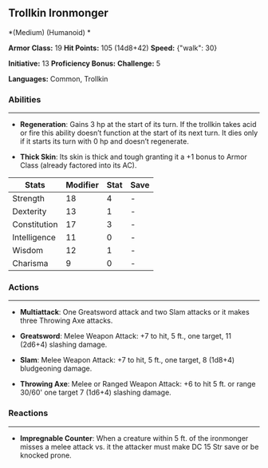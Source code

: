 ## Trollkin Ironmonger
*(Medium) (Humanoid) *

**Armor Class:** 19
**Hit Points:** 105 (14d8+42)
**Speed:** {"walk": 30}

**Initiative:** 13
**Proficiency Bonus:**
**Challenge:** 5

**Languages:** Common, Trollkin

### Abilities
 --- 
- **Regeneration**: Gains 3 hp at the start of its turn. If the trollkin takes acid or fire this ability doesn’t function at the start of its next turn. It dies only if it starts its turn with 0 hp and doesn’t regenerate.

- **Thick Skin**: Its skin is thick and tough granting it a +1 bonus to Armor Class (already factored into its AC).



| Stats | Modifier | Stat | Save
| ---- | ---- | ---- | ---- |
| Strength | 18 | 4 | - |
| Dexterity | 13 | 1 | - |
| Constitution | 17 | 3 | - |
| Intelligence | 11 | 0 | - |
| Wisdom | 12 | 1 | - |
| Charisma | 9 | 0 | - |

### Actions
 --- 
- **Multiattack**: One Greatsword attack and two Slam attacks or it makes three Throwing Axe attacks.

- **Greatsword**: Melee Weapon Attack: +7 to hit, 5 ft., one target, 11 (2d6+4) slashing damage.

- **Slam**: Melee Weapon Attack: +7 to hit, 5 ft., one target, 8 (1d8+4) bludgeoning damage.

- **Throwing Axe**: Melee or Ranged Weapon Attack: +6 to hit 5 ft. or range 30/60' one target 7 (1d6+4) slashing damage.

### Reactions
 --- 
- **Impregnable Counter**: When a creature within 5 ft. of the ironmonger misses a melee attack vs. it the attacker must make DC 15 Str save or be knocked prone.

